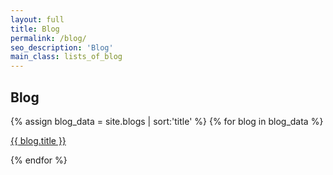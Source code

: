 ```yaml
---
layout: full
title: Blog
permalink: /blog/
seo_description: 'Blog'
main_class: lists_of_blog
---
```


<div class="heading_center">
  <h2><i class="fa fa-long-arrow-right" aria-hidden="true"></i> Blog <i class="fa fa-long-arrow-left" aria-hidden="true"></i></h2>
</div>

{% assign blog_data = site.blogs | sort:'title' %}
{% for blog in blog_data %}
  <p>
    <a href="{{ blog.url }}"><i class="fa fa-terminal" aria-hidden="true"></i> {{ blog.title }}</a>
  </p>
{% endfor %}